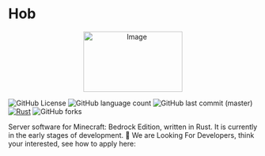 # Hob

<p align="center">
  <img src="https://github.com/ueno-aki/Hob/assets/111332986/f8ba12b6-7ceb-49e3-a5e2-bee26b3ef998" alt="Image" width="200" height="122" />
</p>


![GitHub License](https://img.shields.io/github/license/ueno-aki/Hob)
![GitHub language count](https://img.shields.io/github/languages/count/ueno-aki/Hob)
![GitHub last commit (master)](https://img.shields.io/github/last-commit/ueno-aki/Hob/master)
[![Rust](https://github.com/ueno-aki/Hob/actions/workflows/rust.yml/badge.svg)](https://github.com/ueno-aki/Hob/actions/workflows/rust.yml)
![GitHub forks](https://img.shields.io/github/forks/ueno-aki/Hob)

Server software for Minecraft: Bedrock Edition, written in Rust. It is currently in the early stages of development. 🚧
We are Looking For Developers, think your interested, see how to apply here: 
